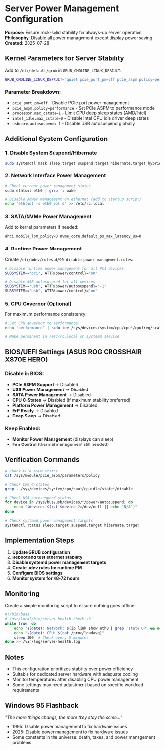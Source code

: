 # Server Power Management Configuration

**Purpose:** Ensure rock-solid stability for always-up server operation  
**Philosophy:** Disable all power management except display power saving  
**Created:** 2025-07-28

## Kernel Parameters for Server Stability

Add to `/etc/default/grub` in `GRUB_CMDLINE_LINUX_DEFAULT`:

```bash
GRUB_CMDLINE_LINUX_DEFAULT="quiet pcie_port_pm=off pcie_aspm.policy=performance processor.max_cstate=1 intel_idle.max_cstate=0 usbcore.autosuspend=-1"
```

### Parameter Breakdown:
- `pcie_port_pm=off` - Disable PCIe port power management
- `pcie_aspm.policy=performance` - Set PCIe ASPM to performance mode  
- `processor.max_cstate=1` - Limit CPU deep sleep states (AMD/Intel)
- `intel_idle.max_cstate=0` - Disable Intel CPU idle driver deep states
- `usbcore.autosuspend=-1` - Disable USB autosuspend globally

## Additional System Configuration

### 1. Disable System Suspend/Hibernate
```bash
sudo systemctl mask sleep.target suspend.target hibernate.target hybrid-sleep.target
```

### 2. Network Interface Power Management
```bash
# Check current power management status
sudo ethtool eth0 | grep -i wake

# Disable power management on ethernet (add to startup script)
echo 'ethtool -s eth0 wol d' >> /etc/rc.local
```

### 3. SATA/NVMe Power Management
Add to kernel parameters if needed:
```bash
ahci.mobile_lpm_policy=0 nvme_core.default_ps_max_latency_us=0
```

### 4. Runtime Power Management
Create `/etc/udev/rules.d/90-disable-power-management.rules`:
```bash
# Disable runtime power management for all PCI devices
SUBSYSTEM=="pci", ATTR{power/control}="on"

# Disable USB autosuspend for all devices
SUBSYSTEM=="usb", ATTR{power/autosuspend}="-1"
SUBSYSTEM=="usb", ATTR{power/control}="on"
```

### 5. CPU Governor (Optional)
For maximum performance consistency:
```bash
# Set CPU governor to performance
echo 'performance' | sudo tee /sys/devices/system/cpu/cpu*/cpufreq/scaling_governor

# Make permanent in /etc/rc.local or systemd service
```

## BIOS/UEFI Settings (ASUS ROG CROSSHAIR X870E HERO)

### Disable in BIOS:
- **PCIe ASPM Support** → Disabled
- **USB Power Management** → Disabled  
- **SATA Power Management** → Disabled
- **CPU C-States** → Disabled (if maximum stability preferred)
- **Platform Power Management** → Disabled
- **ErP Ready** → Disabled
- **Deep Sleep** → Disabled

### Keep Enabled:
- **Monitor Power Management** (displays can sleep)
- **Fan Control** (thermal management still needed)

## Verification Commands

```bash
# Check PCIe ASPM status
cat /sys/module/pcie_aspm/parameters/policy

# Check CPU C-states
grep . /sys/devices/system/cpu/cpu*/cpuidle/state*/disable

# Check USB autosuspend status
for device in /sys/bus/usb/devices/*/power/autosuspend; do
    echo "$device: $(cat $device 2>/dev/null || echo 'N/A')"
done

# Check systemd power management targets
systemctl status sleep.target suspend.target hibernate.target
```

## Implementation Steps

1. **Update GRUB configuration**
2. **Reboot and test ethernet stability**
3. **Disable systemd power management targets**
4. **Create udev rules for runtime PM**
5. **Configure BIOS settings**
6. **Monitor system for 48-72 hours**

## Monitoring

Create a simple monitoring script to ensure nothing goes offline:
```bash
#!/bin/bash
# /usr/local/bin/server-health-check.sh
while true; do
    echo "$(date): Network: $(ip link show eth0 | grep 'state UP' && echo 'OK' || echo 'FAILED')"
    echo "$(date): CPU: $(cat /proc/loadavg)"
    sleep 300  # Check every 5 minutes
done >> /var/log/server-health.log
```

## Notes
- This configuration prioritizes stability over power efficiency
- Suitable for dedicated server hardware with adequate cooling
- Monitor temperatures after disabling CPU power management
- Some settings may need adjustment based on specific workload requirements

## Windows 95 Flashback
*"The more things change, the more they stay the same..."*
- 1995: Disable power management to fix hardware issues
- 2025: Disable power management to fix hardware issues
- Some constants in the universe: death, taxes, and power management problems
